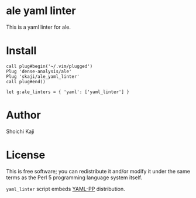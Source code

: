 # ale yaml linter

This is a yaml linter for ale.

# Install

```vim
call plug#begin('~/.vim/plugged')
Plug 'dense-analysis/ale'
Plug 'skaji/ale_yaml_linter'
call plug#end()

let g:ale_linters = { 'yaml': ['yaml_linter'] }
```

# Author

Shoichi Kaji

# License

This is free software; you can redistribute it and/or modify it under
the same terms as the Perl 5 programming language system itself.

`yaml_linter` script embeds [YAML-PP](https://metacpan.org/release/YAML-PP) distribution.
